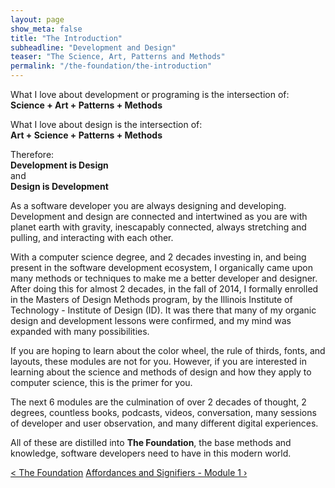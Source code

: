 ```yaml
---
layout: page
show_meta: false
title: "The Introduction"
subheadline: "Development and Design"
teaser: "The Science, Art, Patterns and Methods"
permalink: "/the-foundation/the-introduction"
---
```

What I love about development or programing is the intersection of:  
<b>Science + Art + Patterns + Methods</b>

What I love about design is the intersection of:  
<b>Art + Science + Patterns + Methods</b>

Therefore:  
<b>Development is Design</b>   
and  
<b>Design is Development</b>

As a software developer you are always designing and developing.  Development and design are connected and intertwined as you are with planet earth with gravity, inescapably connected, always stretching and pulling, and interacting with each other.     

With a computer science degree, and 2 decades investing in, and being present in the software development ecosystem, I organically came upon many methods or techniques to make me a better developer and designer.  After doing this for almost 2 decades, in the fall of 2014, I formally enrolled in the Masters of Design Methods program, by the Illinois Institute of Technology - Institute of Design (ID).  It was there that many of my organic design and development lessons were confirmed, and my mind was expanded with many possibilities.  

If you are hoping to learn about the color wheel, the rule of thirds, fonts, and layouts, these modules are not for you.  However, if you are interested in learning about the science and methods of design and how they apply to computer science, this is the primer for you.

The next 6 modules are the culmination of over 2 decades of thought, 2 degrees, countless books, podcasts, videos, conversation, many sessions of developer and user observation, and many different digital experiences.  

All of these are distilled into <b>The Foundation</b>, the base methods and knowledge, software developers need to have in this modern world.

<a class="radius button small" href="{{ site.url }}{{ site.baseurl }}/the-foundation/">< The Foundation</a>
<a class="radius button small" href="{{ site.url }}{{ site.baseurl }}/the-foundation/module01">Affordances and Signifiers - Module 1 ›</a>

